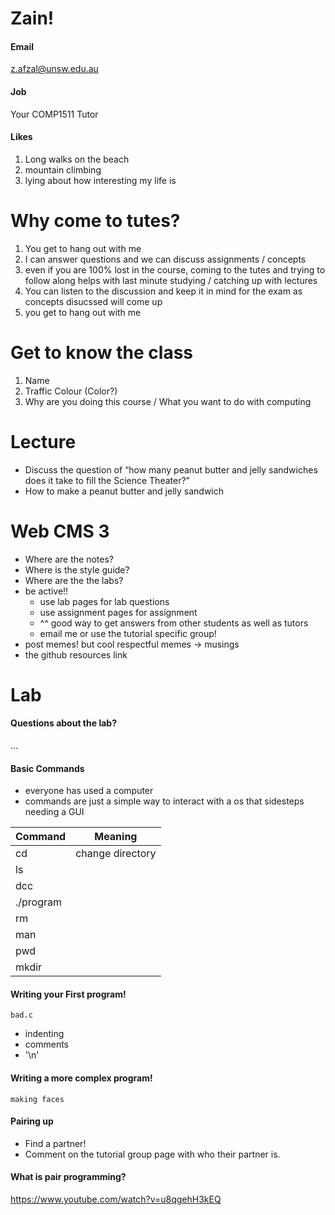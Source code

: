 # Zain!
#### Email
z.afzal@unsw.edu.au
#### Job
Your COMP1511 Tutor

#### Likes
1. Long walks on the beach
2. mountain climbing
3. lying about how interesting my life is

# Why come to tutes?
1. You get to hang out with me
2. I can answer questions and we can discuss assignments / concepts
3. even if you are 100% lost in the course, coming to the tutes and trying to follow along helps with last minute studying / catching up with lectures
4. You can listen to the discussion and keep it in mind for the exam as concepts disucssed will come up
5. you get to hang out with me

# Get to know the class

1. Name
2. Traffic Colour (Color?)
3. Why are you doing this course / What you want to do with computing

# Lecture

- Discuss the question of “how many peanut butter and jelly sandwiches does it take to fill the Science Theater?”
- How to make a peanut butter and jelly sandwich

# Web CMS 3

- Where are the notes?
- Where is the style guide?
- Where are the the labs?
- be active!!
    - use lab pages for lab questions
    - use assignment pages for assignment
    - ^^ good way to get answers from other students as well as tutors
    - email me or use the tutorial specific group!
- post memes! but cool respectful memes -> musings
- the github resources link

# Lab

#### Questions about the lab?

...

#### Basic Commands

- everyone has used a computer
- commands are just a simple way to interact with a os that sidesteps needing a GUI

| Command | Meaning |
|---|---|
| cd | change directory |
| ls | |
| dcc | |
| ./program |
| rm | |
| man | |
| pwd | |
| mkdir | |
#### Writing your First program!

`bad.c`

- indenting
- comments
- '\n'

#### Writing a more complex program!

`making faces`

#### Pairing up
- Find a partner!
- Comment on the tutorial group page with who their partner is.

#### What is pair programming?
https://www.youtube.com/watch?v=u8qgehH3kEQ




